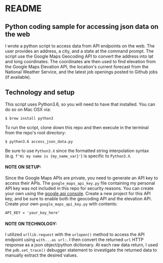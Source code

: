 # README

## Python coding sample for accessing json data on the web

I wrote a python script to access data from API endpoints on the web.  The user provides an address, a city, and a state at the command prompt.  The script use the Google Maps Geocoding API to convert the address into lat and long coordinates.  The coordinates are then used to find elevation from the Google Maps Elevation API, the location's current forecast from the National Weather Service, and the latest job openings posted to Github jobs (if available).

## Technology and setup

This script uses Python3.6, so you will need to have that installed.  You can do so on Mac OSX via:
```
$ brew install python3
```
To run the script, clone down this repo and then execute in the terminal from the repo's root directory:
```
$ python3.6 access_json_data.py
```
Be sure to use `Python3.X` since the formatted string interpolation syntax (e.g. `f'Hi my name is {my_name_var}'`) is specific to `Python3.X`.

#### NOTE ON SETUP:

Since the Google Maps APIs are private, you need to generate an API key to access their APIs.  The `google_maps_api_key.py` file containing my personal API key was not included in this repo for security reasons. You can create your own using the [google api console](https://console.developers.google.com/apis/). Create a new project for this API key, and be sure to enable both the geocoding API and the elevation API.  Create your own `google_maps_api_key.py` with contents:
```
API_KEY = 'your_key_here'
```

#### NOTE ON TECHNOLOGY:

I utilized `urllib.request` with the `urlopen()` method to access the API endpoint using `with...as url:`.  I then convert the returned `url` HTTP response as a json object/python dictionary.  At each raw data return, I used the `pdb.set_trace()` debugger statement to investigate the returned data to manually extract the desired values.
